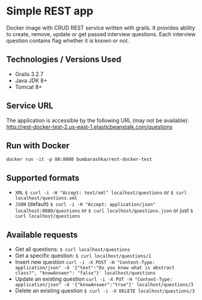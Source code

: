 # Simple REST app #

Docker image with CRUD REST service written with grails. It provides ability to create, remove, update or get passed interview questions. Each interview question contains flag whether it is known or not.

## Technologies / Versions Used
- Grails 3.2.7 
- Java JDK 8+
- Tomcat 8+

## Service URL
The application is accessible by the following URL (may not be available):
http://rest-docker-test-2.us-east-1.elasticbeanstalk.com/questions

## Run with Docker
`docker run -it -p 80:8080 bumbarashka/rest-docker-test`

## Supported formats
* `XML`
`$ curl -i -H "Accept: text/xml" localhost/questions`
or 
`$ curl localhost/questions.xml`
* `JSON` (default)
`$ curl -i -H "Accept: application/json" localhost:8080/questions`
or 
`$ curl localhost/questions.json`
or just
`$ curl localhost/questions`

## Available requests

* Get all questions: 
`$ curl localhost/questions`
* Get a specific question: 
`$ curl localhost/questions/1`
* Insert new question
`curl -i -X POST -H "Content-Type: application/json" -d '{"text":"Do you know what is abstract class?", "knowAnswer": "false"}' localhost/questions`
* Update an existing question 
`curl -i -X PUT -H "Content-Type: application/json" -d '{"knowAnswer":"true"}' localhost/questions/3`
* Delete an existing question
`$ curl -i -X DELETE localhost/questions/3`



